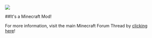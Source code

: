 ![](https://raw.githubusercontent.com/Ellpeck/ActuallyAdditions/master/pics/logo.png)

##It's a Minecraft Mod!

For more information, visit the main Minecraft Forum Thread by [clicking here](http://www.minecraftforum.net/forums/mapping-and-modding/minecraft-mods/2551118)!